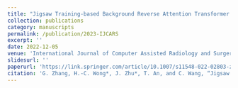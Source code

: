 ```yaml
---
title: "Jigsaw Training-based Background Reverse Attention Transformer Network for Guidewire Segmentation"
collection: publications
category: manuscripts
permalink: /publication/2023-IJCARS
excerpt: ''
date: 2022-12-05
venue: 'International Journal of Computer Assisted Radiology and Surgery'
slidesurl: ''
paperurl: 'https://link.springer.com/article/10.1007/s11548-022-02803-z'
citation: 'G. Zhang, H.-C. Wong*, J. Zhu*, T. An, and C. Wang, “Jigsaw Training-based Background Reverse Attention Transformer Network for Guidewire Segmentation,” International Journal of Computer Assisted Radiology and Surgery, vol. 18, no. 4, pp. 653–661, 2023.'
---
```

